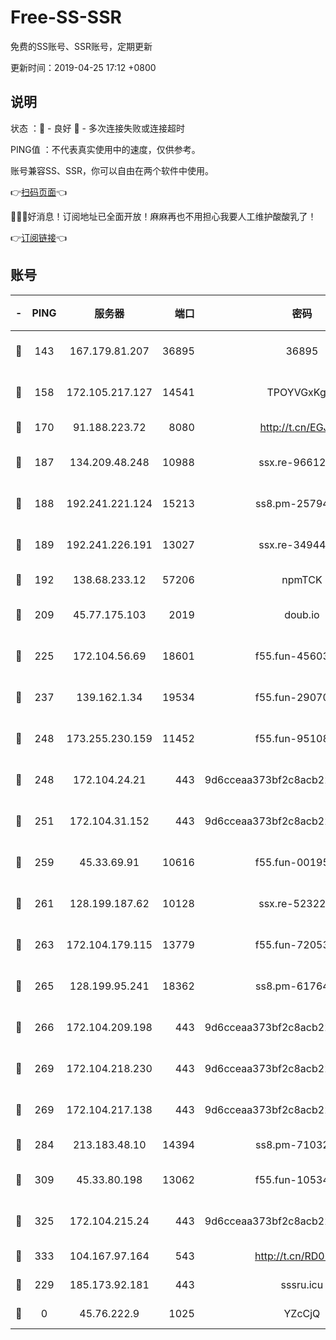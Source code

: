 # Free-SS-SSR

免费的SS账号、SSR账号，定期更新

更新时间：2019-04-25 17:12 +0800

## 说明

状态     ：🙂 - 良好 🙁 - 多次连接失败或连接超时

PING值   ：不代表真实使用中的速度，仅供参考。

账号兼容SS、SSR，你可以自由在两个软件中使用。

👉[扫码页面](https://liesauer.github.io/Free-SS-SSR/)👈

🎉🎉🎉好消息！订阅地址已全面开放！麻麻再也不用担心我要人工维护酸酸乳了！

👉[订阅链接](https://www.liesauer.net/yogurt/subscribe?ACCESS_TOKEN=DAYxR3mMaZAsaqUb)👈

## 账号

|-|PING|服务器|端口|密码|加密方式|区域|
|:----:|:----:|:-----:|-----:|:----:|:----:|:----:|
|🙂|143|167.179.81.207|36895|36895|aes-256-cfb|JP|
|🙂|158|172.105.217.127|14541|TPOYVGxKglpi|aes-256-cfb|JP|
|🙂|170|91.188.223.72|8080|http://t.cn/EGJIyrl|rc4-md5|RU|
|🙂|187|134.209.48.248|10988|ssx.re-96612266|aes-256-cfb|US|
|🙂|188|192.241.221.124|15213|ss8.pm-25794804|aes-256-cfb|US|
|🙂|189|192.241.226.191|13027|ssx.re-34944124|aes-256-cfb|US|
|🙂|192|138.68.233.12|57206|npmTCK|rc4-md5|US|
|🙂|209|45.77.175.103|2019|doub.io|aes-128-ctr|SG|
|🙂|225|172.104.56.69|18601|f55.fun-45603382|aes-256-cfb|SG|
|🙂|237|139.162.1.34|19534|f55.fun-29070287|aes-256-cfb|SG|
|🙂|248|173.255.230.159|11452|f55.fun-95108879|aes-256-cfb|US|
|🙂|248|172.104.24.21|443|9d6cceaa373bf2c8acb22e60b6a58be6|aes-256-cfb|US|
|🙂|251|172.104.31.152|443|9d6cceaa373bf2c8acb22e60b6a58be6|aes-256-cfb|US|
|🙂|259|45.33.69.91|10616|f55.fun-00195736|aes-256-cfb|US|
|🙂|261|128.199.187.62|10128|ssx.re-52322038|aes-256-cfb|SG|
|🙂|263|172.104.179.115|13779|f55.fun-72053902|aes-256-cfb|SG|
|🙂|265|128.199.95.241|18362|ss8.pm-61764632|aes-256-cfb|SG|
|🙂|266|172.104.209.198|443|9d6cceaa373bf2c8acb22e60b6a58be6|aes-256-cfb|US|
|🙂|269|172.104.218.230|443|9d6cceaa373bf2c8acb22e60b6a58be6|aes-256-cfb|US|
|🙂|269|172.104.217.138|443|9d6cceaa373bf2c8acb22e60b6a58be6|aes-256-cfb|US|
|🙂|284|213.183.48.10|14394|ss8.pm-71032456|rc4-md5|RU|
|🙂|309|45.33.80.198|13062|f55.fun-10534889|aes-256-cfb|US|
|🙂|325|172.104.215.24|443|9d6cceaa373bf2c8acb22e60b6a58be6|aes-256-cfb|US|
|🙂|333|104.167.97.164|543|http://t.cn/RD0D7sx|rc4-md5|CA|
|🙂|229|185.173.92.181|443|sssru.icu|rc4-md5|RU|
|🙁|0|45.76.222.9|1025|YZcCjQ|rc4-md5|JP|
